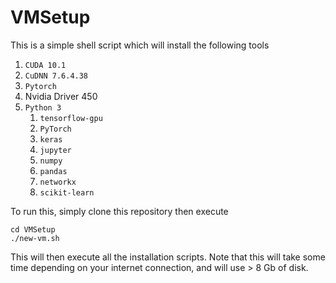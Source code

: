 # VMSetup
This is a simple shell script which will install the following tools
1. `CUDA 10.1`
3. `CuDNN 7.6.4.38`
4. `Pytorch`
5. Nvidia Driver 450
6. `Python 3`
    1. `tensorflow-gpu`
    2. `PyTorch`
    3. `keras`
    4. `jupyter`
    5. `numpy`
    6. `pandas`
    7. `networkx`
    8. `scikit-learn`

To run this, simply clone this repository then execute

```shell
cd VMSetup
./new-vm.sh
```

This will then execute all the installation scripts. Note that this will take some time depending on your internet connection, and will use > 8 Gb of disk. 
